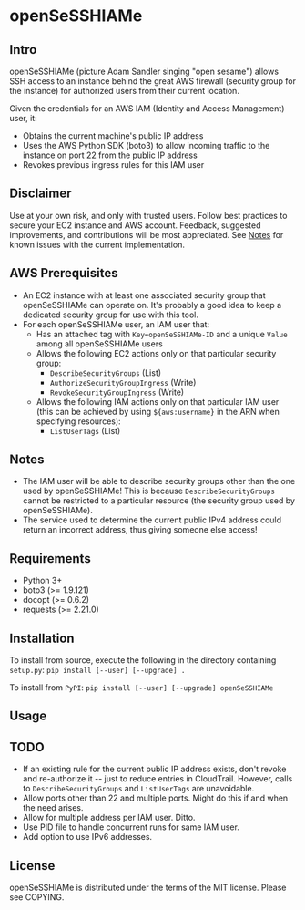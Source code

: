openSeSSHIAMe
=============

Intro
-----

openSeSSHIAMe (picture Adam Sandler singing "open sesame") allows SSH access to
an instance behind the great AWS firewall (security group for the instance) for
authorized users from their current location.

Given the credentials for an AWS IAM (Identity and Access Management) user, it:

  * Obtains the current machine's public IP address
  * Uses the AWS Python SDK (boto3) to allow incoming traffic to the instance
    on port 22 from the public IP address
  * Revokes previous ingress rules for this IAM user

Disclaimer
----------

Use at your own risk, and only with trusted users. Follow best practices to
secure your EC2 instance and AWS account. Feedback, suggested improvements, and
contributions will be most appreciated. See [Notes](#notes) for known issues
with the current implementation.

AWS Prerequisites
-----------------

  * An EC2 instance with at least one associated security group that
    openSeSSHIAMe can operate on. It's probably a good idea to keep a dedicated
    security group for use with this tool.
  * For each openSeSSHIAMe user, an IAM user that:
    * Has an attached tag with `Key=openSeSSHIAMe-ID` and a unique `Value`
      among all openSeSSHIAMe users
    * Allows the following EC2 actions only on that particular security group:
        * `DescribeSecurityGroups` (List)
        * `AuthorizeSecurityGroupIngress` (Write)
        * `RevokeSecurityGroupIngress` (Write)
    * Allows the following IAM actions only on that particular IAM user (this
      can be achieved by using `${aws:username}` in the ARN when specifying
      resources):
        * `ListUserTags` (List)

Notes
-----

  * The IAM user will be able to describe security groups other than the one
    used by openSeSSHIAMe! This is because `DescribeSecurityGroups` cannot be
    restricted to a particular resource (the security group used by
    openSeSSHIAMe).
  * The service used to determine the current public IPv4 address could return
    an incorrect address, thus giving someone else access!

Requirements
------------

  * Python 3+
  * boto3 (>= 1.9.121)
  * docopt (>= 0.6.2)
  * requests (>= 2.21.0)

Installation
------------

To install from source, execute the following in the directory containing
    `setup.py`:
    `pip install [--user] [--upgrade] .`

To install from `PyPI`:
    `pip install [--user] [--upgrade] openSeSSHIAMe`

Usage
-----

TODO
----

  * If an existing rule for the current public IP address exists, don't revoke
    and re-authorize it -- just to reduce entries in CloudTrail. However, calls
    to `DescribeSecurityGroups` and `ListUserTags` are unavoidable.
  * Allow ports other than 22 and multiple ports. Might do this if and when the
    need arises.
  * Allow for multiple address per IAM user. Ditto.
  * Use PID file to handle concurrent runs for same IAM user.
  * Add option to use IPv6 addresses.

License
-------

openSeSSHIAMe is distributed under the terms of the MIT license. Please see
COPYING.
